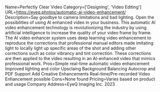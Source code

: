 Name=Perfectly Clear Video
Category=['Designing', 'Video Editing']
URL=https://eyeq.photos/automatic-ai-video-enhancement/
Description=Say goodbye to camera limitations and bad lighting. Open the possibilities of using AI enhanced video in your business. This automatic AI video enhancement technology is revolutionizing the industry by using artificial intelligence to increase the quality of your video frame by frame. The AI video enhancer system uses deep learning video enhancement to reproduce the corrections that professional manual editors made imitating light to locally light up specific areas of the shot and adding other corrections such as color vibrancy and tint correction. These corrections are then applied to the video resulting in an AI-enhanced video that mimics professional work.
Pros=Simple real-time automatic video enhancement Improved lighting and color Upsclaing Background Balancing Autocrop and PDF Support Add Creative Enhancements Real-time/Pre-recorded Video Enhancement possible
Cons=None found
Pricing=Varies based on product and usage
Company Address=EyeQ Imaging Inc. 2023
